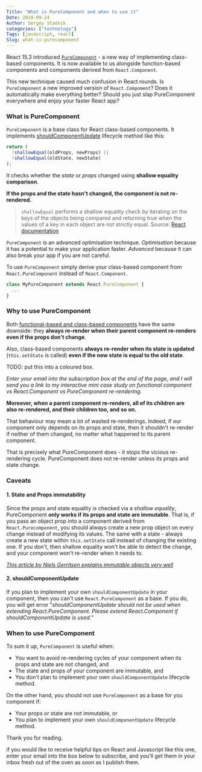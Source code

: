 ```yaml
---
Title: "What is PureComponent and when to use it"
Date: 2018-09-24
Author: Sergey Stadnik
categories: ["technology"]
Tags: [javascript, react]
Slug: what-is-purecomponent
---
```


React 15.3 introduced [`PureComponent`](https://reactjs.org/docs/react-api.html#reactcomponent) - a new way of implementing class-based components. It is now available to us alongside function-based components and components derived from `React.Component`.

This new technique caused much confusion in React rounds. Is `PureComponent` a new improved version of `React.Compoment`? Does it automatically make everything better? Should you just slap PureComponent everywhere and enjoy your faster React app?

<!--more-->

### What is PureComponent

`PureComponent` is a base class for React class-based components. It implements [shouldComponentUpdate](https://reactjs.org/docs/react-component.html#shouldcomponentupdate) lifecycle method like this:

```javascript
return (
  !shallowEqual(oldProps, newProps) ||
  !shallowEqual(oldState, newState)
);
```

It checks whether the *state* or *props* changed using **shallow equality comparison**.

**If the props and the state hasn't changed, the component is not re-rendered.**

> `shallowEqual` performs a shallow equality check by iterating on the keys of the objects being compared and returning true when the values of a key in each object are not strictly equal.
> Source: [React documentation](https://reactjs.org/docs/shallow-compare.html)

`PureComponent` is an advanced optimisation technique. *Optimisation* because it has a potential to make your application faster. *Advanced* because it can also break your app if you are not careful.

To use `PureComponent` simply derive your class-based component from `React.PureComponent` instead of `React.Component`.

```javascript
class MyPureComponent extends React.PureComponent {
  ...
}
```

### Why to use PureComponent

Both [functional-based and class-based components](https://ozmoroz.com/2018/08/react-functional-vs-class-components/) have the same downside: they **always re-render when their parent component re-renders even if the props don't change**.

Also, class-based components **always re-render when its state is updated** (`this.setState` is called) **even if the new state is equal to the old state**.

TODO: put this into a coloured box.

*Enter your email into the subscription box at the end of the page, and I will send you a link to my interactive mini case study on functional component vs React.Component vs PureComponent re-rendering.*

**Moreover, when a parent component re-renders, all of its children are also re-rendered, and their children too, and so on.**

That behaviour may mean a lot of wasted re-renderings. Indeed, if our component only depends on its props and state, then it shouldn't re-render if neither of them changed, no matter what happened to its parent component.

That is precisely what PureComponent does - it stops the vicious re-rendering cycle. PureComponent does not re-render unless its props and state change.

### Caveats

#### 1. State and Props immutability

Since the props and state equality is checked via a *shallow equality*, PureComponent **only works if its props and state are immutable**. That is, if you pass an object prop into a component derived from `React.Purecomponent`,  you should always create a new prop object on every change instead of modifying its values. The same with a state - always create a new state within `this.setState` call instead of changing the existing one. If you don't, then shallow equality won't be able to detect the change, and your component won't re-render when it needs to.

*[This article by Niels Gerritsen explains immutable objects very well](https://wecodetheweb.com/2016/02/12/immutable-javascript-using-es6-and-beyond/)*

#### 2. shouldComponentUpdate

If you plan to implement your own `shouldComponentUpdate` in your component, then you can't use `React.PureComponent` as a base. If you do, you will get error "*shouldComponentUpdate should not be used when extending React.PureComponent. Please extend React.Component if shouldComponentUpdate is used.*"

### When to use PureComponent

To sum it up, `PureComponent` is useful when:

- You want to avoid re-rendering cycles of your component when its props and state are not changed, and
- The state and props of your component are immutable, and
- You don't plan to implement your own `shouldComponentUpdate` lifecycle method.

On the other hand, you should not use `PureComponent` as a base for you component if:

- Your props or state are not immutable, or
- You plan to implement your own `shouldComponentUpdate` lifecycle method.

Thank you for reading.

if you would like to receive helpful tips on React and Javascript like this one, enter your email into the box below to subscribe, and you’ll get them in your inbox fresh out of the oven as soon as I publish them.